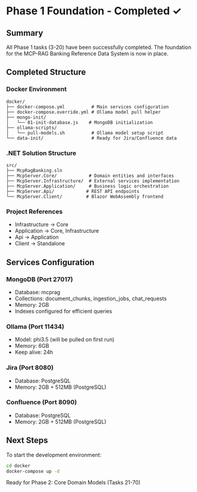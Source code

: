 # Phase 1 Foundation - Completed ✓

## Summary
All Phase 1 tasks (3-20) have been successfully completed. The foundation for the MCP-RAG Banking Reference Data System is now in place.

## Completed Structure

### Docker Environment
```
docker/
├── docker-compose.yml          # Main services configuration
├── docker-compose.override.yml # Ollama model pull helper
├── mongo-init/
│   └── 01-init-database.js    # MongoDB initialization
├── ollama-scripts/
│   └── pull-models.sh          # Ollama model setup script
└── data-init/                  # Ready for Jira/Confluence data
```

### .NET Solution Structure
```
src/
├── McpRagBanking.sln
├── McpServer.Core/            # Domain entities and interfaces
├── McpServer.Infrastructure/  # External services implementation
├── McpServer.Application/     # Business logic orchestration
├── McpServer.Api/            # REST API endpoints
└── McpServer.Client/         # Blazor WebAssembly frontend
```

### Project References
- Infrastructure → Core
- Application → Core, Infrastructure  
- Api → Application
- Client → Standalone

## Services Configuration

### MongoDB (Port 27017)
- Database: mcprag
- Collections: document_chunks, ingestion_jobs, chat_requests
- Memory: 2GB
- Indexes configured for efficient queries

### Ollama (Port 11434)
- Model: phi3.5 (will be pulled on first run)
- Memory: 6GB
- Keep alive: 24h

### Jira (Port 8080)
- Database: PostgreSQL
- Memory: 2GB + 512MB (PostgreSQL)

### Confluence (Port 8090)
- Database: PostgreSQL
- Memory: 2GB + 512MB (PostgreSQL)

## Next Steps
To start the development environment:
```bash
cd docker
docker-compose up -d
```

Ready for Phase 2: Core Domain Models (Tasks 21-70)